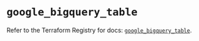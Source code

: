 # `google_bigquery_table`

Refer to the Terraform Registry for docs: [`google_bigquery_table`](https://registry.terraform.io/providers/hashicorp/google/6.49.1/docs/resources/bigquery_table).
